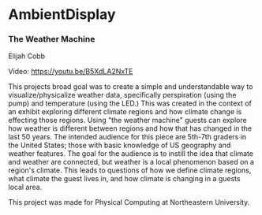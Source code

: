 # AmbientDisplay
### The Weather Machine
Elijah Cobb

Video:
https://youtu.be/B5XdLA2NxTE

This projects broad goal was to create a simple and understandable way to visualize/physicalize weather data, specifically perspiration (using the pump) and temperature (using the LED.) This was created in the context of an exhibit exploring different climate regions and how climate change is effecting those regions. Using "the weather machine" guests can explore how weather is different between regions and how that has changed in the last 50 years. The intended audience for this piece are 5th-7th graders in the United States; those with basic knowledge of US geography and weather features. The goal for the audience is to instill the idea that climate and weather are connected, but weather is a local phenomenon based on a region's climate. This leads to questions of how we define climate regions, what climate the guest lives in, and how climate is changing in a guests local area.

This project was made for Physical Computing at Northeastern University. 

